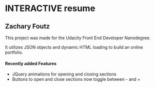 # INTERACTIVE resume
## Zachary Foutz

This project was made for the Udacity Front End Developer Nanodegree.

It utilizes JSON objects and dynamic HTML loading to build an online portfolio.

#### Recently added Features
 - JQuery animations for opening and closing sections
 - Buttons to open and close sections now toggle between - and +
